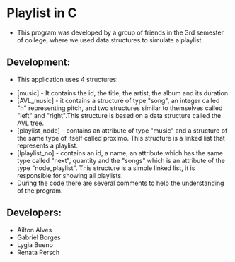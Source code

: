 # Playlist in C
 - This program was developed by a group of friends in the 3rd semester of college, where we used data structures to simulate a playlist.
 
## Development:
 * This application uses 4 structures:
  - [music] - It contains the id, the title, the artist, the album and its duration
  - [AVL_music] - it contains a structure of type "song", an integer called "h" representing pitch, and two structures similar to themselves called "left" and "right".This structure is based on a data structure called the AVL tree.
  - [playlist_node] - contains an attribute of type "music" and a structure of the same type of itself called proximo. This structure is a linked list that represents a playlist.
  - [lplaylist_no] - contains an id, a name, an attribute which has the same type called "next", quantity and the "songs" which is an attribute of the type "node_playlist". This structure is a simple linked list, it is responsible for showing all playlists.
  - During the code there are several comments to help the understanding of the program.

## Developers:

 - Ailton Alves
 - Gabriel Borges
 - Lygia Bueno
 - Renata Persch
